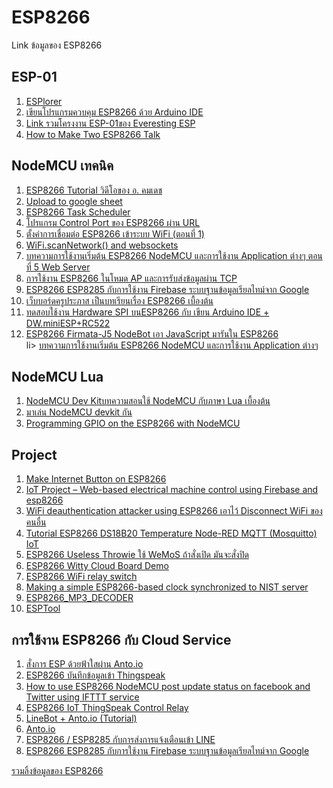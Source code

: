 # ESP8266
Link ข้อมูลของ ESP8266

<h2>ESP-01</h2>
<ol>
<li> <a href="https://esp8266.ru/esplorer/">ESPlorer</a><br>
<li> <a href="http://www.elec-za.com/arduino-ide-program-esp8266/">เขียนโปรแกรมควบคุม ESP8266 ด้วย Arduino IDE</a><br>
<li> <a href="https://www.hackster.io/esp/products/esp8266-esp-01">Link รวมโครงงาน ESP-01ของ Everesting ESP</a><br>
<li> <a href="http://randomnerdtutorials.com/how-to-make-two-esp8266-talk/">How to Make Two ESP8266 Talk</a><br>
</ol>

<h2>NodeMCU เทคนิค</h2>
<ol>
<li> <a href="https://www.youtube.com/playlist?list=PLQRxiX2QRbvNIck7gAbjdGM5fOZyWB_cN">ESP8266 Tutorial วิดีโอของ อ. คมเดช</a><br>
<li> <a href="http://tinit14.blogspot.com/2016/03/sensor-google-sheets-database-sd-card.html">Upload to google sheet</a><br>
<li> <a href="https://tridenttd-iot.blogspot.com/2017/05/esp8266-multitask.html">ESP8266 Task Scheduler</a><br>
<li> <a href="http://www.elec-za.com/ioesp-app/">โปรแกรม Control Port ของ ESP8266 ผ่าน URL</a><br>
<li> <a href="http://diyesp8266.blogspot.com/2016_06_01_archive.html">ตั้งค่าการเชื่อมต่อ ESP8266 เข้าระบบ WiFi (ตอนที่ 1)</a><br>
<li> <a href="https://github.com/esp8266/Arduino/issues/2338">WiFi.scanNetwork() and websockets</a><br>
<li> <a href="http://thaieasyelec.com/article-wiki/embedded-electronics-application/getting-started-with-esp8266-nodemcu-ch5.html">บทความการใช้งานเริ่มต้น ESP8266 NodeMCU และการใช้งาน Application ต่างๆ ตอนที่ 5 Web Server</a><br>
<li> <a href="https://www.ioxhop.com/article/43/%E0%B8%81%E0%B8%B2%E0%B8%A3%E0%B9%83%E0%B8%8A%E0%B9%89%E0%B8%87%E0%B8%B2%E0%B8%99-esp8266-%E0%B9%83%E0%B8%99%E0%B9%82%E0%B8%AB%E0%B8%A1%E0%B8%94-ap-%E0%B9%81%E0%B8%A5%E0%B8%B0%E0%B8%81%E0%B8%B2%E0%B8%A3%E0%B8%A3%E0%B8%B1%E0%B8%9A%E0%B8%AA%E0%B9%88%E0%B8%87%E0%B8%82%E0%B9%89%E0%B8%AD%E0%B8%A1%E0%B8%B9%E0%B8%A5%E0%B8%9C%E0%B9%88%E0%B8%B2%E0%B8%99-tcp">การใช้งาน ESP8266 ในโหมด AP และการรับส่งข้อมูลผ่าน TCP</a><br>
<li> <a href="https://www.ioxhop.com/article/45/esp8266-esp8285-%E0%B8%81%E0%B8%B1%E0%B8%9A%E0%B8%81%E0%B8%B2%E0%B8%A3%E0%B9%83%E0%B8%8A%E0%B9%89%E0%B8%87%E0%B8%B2%E0%B8%99-firebase-%E0%B8%A3%E0%B8%B0%E0%B8%9A%E0%B8%9A%E0%B8%90%E0%B8%B2%E0%B8%99%E0%B8%82%E0%B9%89%E0%B8%AD%E0%B8%A1%E0%B8%B9%E0%B8%A5%E0%B9%80%E0%B8%A3%E0%B8%B5%E0%B8%A2%E0%B8%A5%E0%B9%84%E0%B8%97%E0%B8%A1%E0%B9%8C%E0%B8%88%E0%B8%B2%E0%B8%81-google">ESP8266 ESP8285 กับการใช้งาน Firebase ระบบฐานข้อมูลเรียลไทม์จาก Google</a><br>

<li> <a href="http://www.praphas.com/forum/index.php?PHPSESSID=4k3l59b80b4asvhmhuojhmbah3&board=27.0">เว็บบอร์ดครูประภาส เป็นบทเรียนเรื่อง ESP8266 เบื้องต้น</a><br>
<li> <a href="http://www.cmmakerclub.com/en/2015/06/esp8266/%E0%B8%97%E0%B8%94%E0%B8%AA%E0%B8%AD%E0%B8%9A%E0%B9%83%E0%B8%8A%E0%B9%89%E0%B8%87%E0%B8%B2%E0%B8%99-hardware-spi-%E0%B8%9A%E0%B8%99esp8266-%E0%B8%81%E0%B8%B1%E0%B8%9A-%E0%B9%80%E0%B8%82%E0%B8%B5/">ทดสอบใช้งาน Hardware SPI บนESP8266 กับ เขียน Arduino IDE + DW.miniESP+RC522</a><br>
<li> <a href="http://www.instructables.com/id/ESP8266-Firmata-J5-NodeBot/">ESP8266 Firmata-J5 NodeBot เอา JavaScript มารันใน ESP8266</a><br>
li> <a href="http://www.thaieasyelec.com/article-wiki/embedded-electronics-application/getting-started-with-esp8266-nodemcu.html">บทความการใช้งานเริ่มต้น ESP8266 NodeMCU และการใช้งาน Application ต่างๆ</a><br>
</ol>

<h2>NodeMCU Lua</h2>
<ol>
<li> <a href="http://thaiopensource.org/%E0%B8%A1%E0%B8%B2%E0%B9%80%E0%B8%A5%E0%B9%88%E0%B8%99-nodemcu-devkit-%E0%B8%81%E0%B8%B1%E0%B8%99/"> NodeMCU Dev Kitบทความสอนใช้ NodeMCU กับภาษา Lua เบื้องต้น</a> <br>
<li> <a href="http://thaiopensource.org/%E0%B8%A1%E0%B8%B2%E0%B9%80%E0%B8%A5%E0%B9%88%E0%B8%99-nodemcu-devkit-%E0%B8%81%E0%B8%B1%E0%B8%99/">มาเล่น NodeMCU devkit กัน</a><br>
<li> <a href="https://blog.falafel.com/programming-gpio-on-the-esp8266-with-nodemcu/">
Programming GPIO on the ESP8266 with NodeMCU</a><br>
</ol>

<h2>Project</h2>
<ol>
<li> <a href="https://mongoose-os.com/blog/internet-button-on-esp8266-and-amazon-aws-iot-in-2-minutes/">Make Internet Button on ESP8266</a> <br>
<li> <a href="https://www.myelectronicslab.com/tutorial/iot-project-web-based-electrical-machine-control-using-firebase-esp8266/">IoT Project – Web-based electrical machine control using Firebase and esp8266</a> <br>
<li> <a href="http://embedded-lab.com/blog/wifi-deauthentication-attacker-using-esp8266/">WiFi deauthentication attacker using ESP8266 เอาไว้ Disconnect WiFi ของคนอื่น</a> <br>
<li> <a href="http://pdacontrolen.com/tutorial-esp8266-ds18b20-temperature-node-red-mqtt-mosquitto-iot/">Tutorial ESP8266 DS18B20 Temperature Node-RED MQTT (Mosquitto) IoT</a> <br>
<li> <a href="https://hackaday.io/project/13322-esp8266-useless-throwie">ESP8266 Useless Throwie ใช้ WeMoS ถ้าสั่งเปิด มันจะสั่งปิด</a> <br>
<li> <a href="http://adityatannu.com/blog/post/2016/01/31/ESP8266-Witty-Cloud-Board-Demo.html">ESP8266 Witty Cloud Board Demo</a> <br>
<li> <a href="http://iot-playground.com/blog/2-uncategorised/40-esp8266-wifi-relay-switch-arduino-ide">ESP8266 WiFi relay switch</a> <br>
<li> <a href="http://embedded-lab.com/blog/making-a-simple-esp8266-internet-clock/">Making a simple ESP8266-based clock synchronized to NIST server</a><br>
<li> <a href="https://github.com/espressif/ESP8266_MP3_DECODER">ESP8266_MP3_DECODER</a><br>
<li> <a href="https://hackaday.io/project/12869-esptool">ESPTool</a><br>
</ol>

<h2>การใช้งาน ESP8266 กับ Cloud Service</h2>
<ol>
<li> <a href="https://www.itpcc.net/tip-and-technic/esp8266/esp8266-with-fahsai-anto/">สั่งการ ESP ด้วยฟ้าใสผ่าน Anto.io</a><br>
<li> <a href="http://www.ayarafun.com/2015/09/esp8266-sending-data-to-thingspeak/">ESP8266 บันทึกข้อมูลเข้า Thingspeak</a><br>
<li> <a href="http://tesrteam.blogspot.com/2015/12/how-to-use-esp8266-nodemcu-post-update.html?m=1">How to use ESP8266 NodeMCU post update status on facebook and Twitter using IFTTT service</a><br>
<li> <a href="http://androidcontrol.blogspot.com/2016/05/esp8266-iot-thingspeak-control-relay.html">ESP8266 IoT ThingSpeak Control Relay </a><br>
<li> <a href="https://medium.com/@isaradream/linebot-anto-io-tutorial-c9e5126409b9">LineBot + Anto.io (Tutorial)</a><br>
<li> <a href="https://www.anto.io/">Anto.io</a><br>
<li> <a href="https://www.ioxhop.com/article/47/esp8266-esp8285-%E0%B8%81%E0%B8%B1%E0%B8%9A%E0%B8%81%E0%B8%B2%E0%B8%A3%E0%B8%AA%E0%B9%88%E0%B8%87%E0%B8%81%E0%B8%B2%E0%B8%A3%E0%B9%81%E0%B8%88%E0%B9%89%E0%B8%87%E0%B9%80%E0%B8%95%E0%B8%B7%E0%B8%AD%E0%B8%99%E0%B9%80%E0%B8%82%E0%B9%89%E0%B8%B2-line">ESP8266 / ESP8285 กับการส่งการแจ้งเตือนเข้า LINE</a><br>
<li> <a href="https://www.ioxhop.com/article/45/esp8266-esp8285-%E0%B8%81%E0%B8%B1%E0%B8%9A%E0%B8%81%E0%B8%B2%E0%B8%A3%E0%B9%83%E0%B8%8A%E0%B9%89%E0%B8%87%E0%B8%B2%E0%B8%99-firebase-%E0%B8%A3%E0%B8%B0%E0%B8%9A%E0%B8%9A%E0%B8%90%E0%B8%B2%E0%B8%99%E0%B8%82%E0%B9%89%E0%B8%AD%E0%B8%A1%E0%B8%B9%E0%B8%A5%E0%B9%80%E0%B8%A3%E0%B8%B5%E0%B8%A2%E0%B8%A5%E0%B9%84%E0%B8%97%E0%B8%A1%E0%B9%8C%E0%B8%88%E0%B8%B2%E0%B8%81-google">ESP8266 ESP8285 กับการใช้งาน Firebase ระบบฐานข้อมูลเรียลไทม์จาก Google</a><br>

</ol>

<a href="http://www.elec-za.com/%e0%b8%a3%e0%b8%a7%e0%b8%a1%e0%b8%a5%e0%b8%b4%e0%b9%89%e0%b8%87%e0%b8%82%e0%b9%89%e0%b8%ad%e0%b8%a1%e0%b8%b9%e0%b8%a5%e0%b8%82%e0%b8%ad%e0%b8%87-esp8266/">รวมลิ้งข้อมูลของ ESP8266</a><br>


